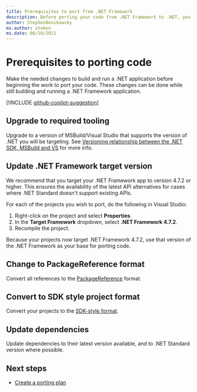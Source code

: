 ```yaml
---
title: Prerequisites to port from .NET Framework
description: Before porting your code from .NET Framework to .NET, you must use the correct developer environment and update your project files as required.
author: StephenBonikowsky
ms.author: stebon
ms.date: 06/10/2021
---
```

# Prerequisites to porting code

Make the needed changes to build and run a .NET application before beginning the work to port your code. These changes can be done while still building and running a .NET Framework application.

[!INCLUDE [github-copilot-suggestion](includes/github-copilot-suggestion.md)]

## Upgrade to required tooling

Upgrade to a version of MSBuild/Visual Studio that supports the version of .NET you will be targeting. See [Versioning relationship between the .NET SDK, MSBuild and VS](versioning-sdk-msbuild-vs.md) for more info.

## Update .NET Framework target version

We recommend that you target your .NET Framework app to version 4.7.2 or higher. This ensures the availability of the latest API alternatives for cases where .NET Standard doesn't support existing APIs.

For each of the projects you wish to port, do the following in Visual Studio:

01. Right-click on the project and select **Properties**.
01. In the **Target Framework** dropdown, select **.NET Framework 4.7.2**.
01. Recompile the project.

Because your projects now target .NET Framework 4.7.2, use that version of the .NET Framework as your base for porting code.

## Change to PackageReference format

Convert all references to the [PackageReference](/nuget/consume-packages/package-references-in-project-files) format.

## Convert to SDK style project format

Convert your projects to the [SDK-style format](../project-sdk/overview.md).

## Update dependencies

Update dependencies to their latest version available, and to .NET Standard version where possible.

## Next steps

- [Create a porting plan](porting-approaches.md)
